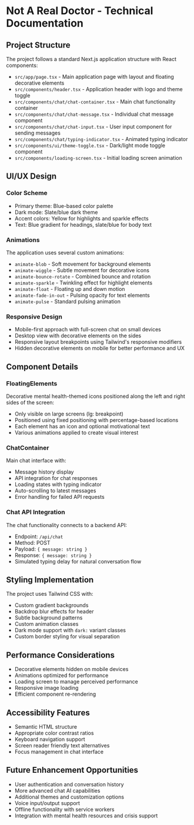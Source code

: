 # Not A Real Doctor - Technical Documentation

## Project Structure

The project follows a standard Next.js application structure with React components:

- `src/app/page.tsx` - Main application page with layout and floating decorative elements
- `src/components/header.tsx` - Application header with logo and theme toggle
- `src/components/chat/chat-container.tsx` - Main chat functionality container
- `src/components/chat/chat-message.tsx` - Individual chat message component
- `src/components/chat/chat-input.tsx` - User input component for sending messages
- `src/components/chat/typing-indicator.tsx` - Animated typing indicator
- `src/components/ui/theme-toggle.tsx` - Dark/light mode toggle component
- `src/components/loading-screen.tsx` - Initial loading screen animation

## UI/UX Design

### Color Scheme
- Primary theme: Blue-based color palette
- Dark mode: Slate/blue dark theme
- Accent colors: Yellow for highlights and sparkle effects
- Text: Blue gradient for headings, slate/blue for body text

### Animations
The application uses several custom animations:
- `animate-blob` - Soft movement for background elements
- `animate-wiggle` - Subtle movement for decorative icons
- `animate-bounce-rotate` - Combined bounce and rotation
- `animate-sparkle` - Twinkling effect for highlight elements
- `animate-float` - Floating up and down motion
- `animate-fade-in-out` - Pulsing opacity for text elements
- `animate-pulse` - Standard pulsing animation

### Responsive Design
- Mobile-first approach with full-screen chat on small devices
- Desktop view with decorative elements on the sides
- Responsive layout breakpoints using Tailwind's responsive modifiers
- Hidden decorative elements on mobile for better performance and UX

## Component Details

### FloatingElements
Decorative mental health-themed icons positioned along the left and right sides of the screen:
- Only visible on large screens (lg: breakpoint)
- Positioned using fixed positioning with percentage-based locations
- Each element has an icon and optional motivational text
- Various animations applied to create visual interest

### ChatContainer
Main chat interface with:
- Message history display
- API integration for chat responses
- Loading states with typing indicator
- Auto-scrolling to latest messages
- Error handling for failed API requests

### Chat API Integration
The chat functionality connects to a backend API:
- Endpoint: `/api/chat`
- Method: POST
- Payload: `{ message: string }`
- Response: `{ message: string }`
- Simulated typing delay for natural conversation flow

## Styling Implementation

The project uses Tailwind CSS with:
- Custom gradient backgrounds
- Backdrop blur effects for header
- Subtle background patterns
- Custom animation classes
- Dark mode support with `dark:` variant classes
- Custom border styling for visual separation

## Performance Considerations

- Decorative elements hidden on mobile devices
- Animations optimized for performance
- Loading screen to manage perceived performance
- Responsive image loading
- Efficient component re-rendering

## Accessibility Features

- Semantic HTML structure
- Appropriate color contrast ratios
- Keyboard navigation support
- Screen reader friendly text alternatives
- Focus management in chat interface

## Future Enhancement Opportunities

- User authentication and conversation history
- More advanced chat AI capabilities
- Additional themes and customization options
- Voice input/output support
- Offline functionality with service workers
- Integration with mental health resources and crisis support 